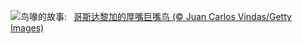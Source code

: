 ![](https://www.bing.com/th?id=OHR.ToucanForest_ZH-CN0072036253_UHD.jpg&w=1000)鸟喙的故事:&nbsp;&ensp;[哥斯达黎加的厚嘴巨嘴鸟 (© Juan Carlos Vindas/Getty Images)](https://www.bing.com/th?id=OHR.ToucanForest_ZH-CN0072036253_UHD.jpg)
<br><br/>
